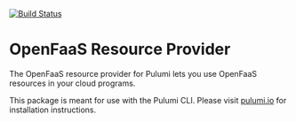 [![Build Status](https://travis-ci.com/pulumi/pulumi-openfaas.svg?token=eHg7Zp5zdDDJfTjY8ejq&branch=master)](https://travis-ci.com/pulumi/pulumi-openfaas)

# OpenFaaS Resource Provider

The OpenFaaS resource provider for Pulumi lets you use OpenFaaS resources in your cloud programs.

This package is meant for use with the Pulumi CLI.  Please visit [pulumi.io](https://pulumi.io) for
installation instructions.
